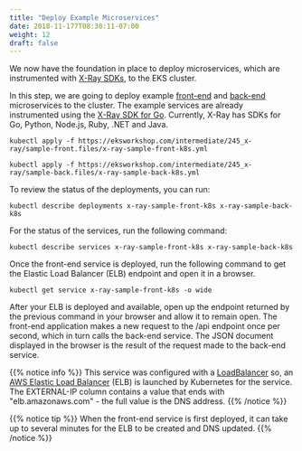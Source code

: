 ```yaml
---
title: "Deploy Example Microservices"
date: 2018-11-177T08:30:11-07:00
weight: 12
draft: false
---
```


We now have the foundation in place to deploy microservices, which are instrumented with [X-Ray SDKs](https://docs.aws.amazon.com/xray/index.html#lang/en_us), to the EKS cluster.

In this step, we are going to deploy example [front-end](https://github.com/aws-samples/eks-workshop/tree/master/content/intermediate/245_x-ray/sample-front.files) and [back-end](https://github.com/aws-samples/eks-workshop/tree/master/content/intermediate/245_x-ray/sample-back.files) microservices to the cluster. The example services are already instrumented using the [X-Ray SDK for Go](https://docs.aws.amazon.com/xray/latest/devguide/xray-sdk-go.html). Currently, X-Ray has SDKs for Go, Python, Node.js, Ruby, .NET and Java.

```
kubectl apply -f https://eksworkshop.com/intermediate/245_x-ray/sample-front.files/x-ray-sample-front-k8s.yml

kubectl apply -f https://eksworkshop.com/intermediate/245_x-ray/sample-back.files/x-ray-sample-back-k8s.yml
```

To review the status of the deployments, you can run:

```
kubectl describe deployments x-ray-sample-front-k8s x-ray-sample-back-k8s
```

For the status of the services, run the following command:

```
kubectl describe services x-ray-sample-front-k8s x-ray-sample-back-k8s
```

Once the front-end service is deployed, run the following command to get the Elastic Load Balancer (ELB) endpoint and open it in a browser.

```
kubectl get service x-ray-sample-front-k8s -o wide
```

After your ELB is deployed and available, open up the endpoint returned by the previous command in your browser and allow it to remain open. The front-end application makes a new request to the /api endpoint once per second, which in turn calls the back-end service. The JSON document displayed in the browser is the result of the request made to the back-end service.

{{% notice info %}}
This service was configured with a [LoadBalancer](https://kubernetes.io/docs/tasks/access-application-cluster/create-external-load-balancer/) so,
an [AWS Elastic Load Balancer](https://aws.amazon.com/elasticloadbalancing/) (ELB) is launched by Kubernetes for the service.
The EXTERNAL-IP column contains a value that ends with "elb.amazonaws.com" - the full value is the DNS address.
{{% /notice %}}

{{% notice tip %}}
When the front-end service is first deployed, it can take up to several minutes for the ELB to be created and DNS updated.
{{% /notice %}}

